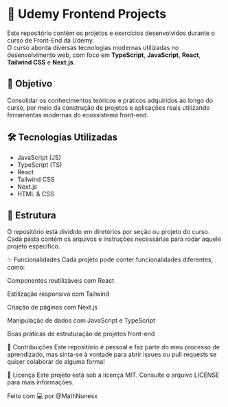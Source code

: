 # 🚀 Udemy Frontend Projects

Este repositório contém os projetos e exercícios desenvolvidos durante o curso de Front-End da Udemy.  
O curso aborda diversas tecnologias modernas utilizadas no desenvolvimento web, com foco em **TypeScript**, **JavaScript**, **React**, **Tailwind CSS** e **Next.js**.

## 🧠 Objetivo

Consolidar os conhecimentos teóricos e práticos adquiridos ao longo do curso, por meio da construção de projetos e aplicações reais utilizando ferramentas modernas do ecossistema front-end.

## 🛠️ Tecnologias Utilizadas

- JavaScript (JS)
- TypeScript (TS)
- React
- Tailwind CSS
- Next.js
- HTML & CSS

## 📁 Estrutura

O repositório está dividido em diretórios por seção ou projeto do curso. Cada pasta contém os arquivos e instruções necessárias para rodar aquele projeto específico.

✨ Funcionalidades
Cada projeto pode conter funcionalidades diferentes, como:

Componentes reutilizáveis com React

Estilização responsiva com Tailwind

Criação de páginas com Next.js

Manipulação de dados com JavaScript e TypeScript

Boas práticas de estruturação de projetos front-end

🤝 Contribuições
Este repositório é pessoal e faz parte do meu processo de aprendizado, mas sinta-se à vontade para abrir issues ou pull requests se quiser colaborar de alguma forma!

📜 Licença
Este projeto está sob a licença MIT. Consulte o arquivo LICENSE para mais informações.

Feito com 💻 por @MathNunesx

